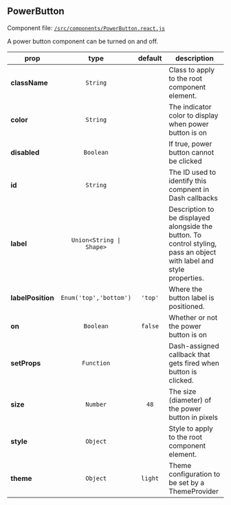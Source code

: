 
## PowerButton

Component file: [`/src/components/PowerButton.react.js`](/src/components/PowerButton.react.js)

A power button component can be
turned on and off.

prop | type | default | description
---- | :----: | :-------: | -----------
**className** | `String` |  | Class to apply to the root component element.
**color** | `String` |  | The indicator color to display when power button is on
**disabled** | `Boolean` |  | If true, power button cannot be clicked
**id** | `String` |  | The ID used to identify this compnent in Dash callbacks
**label** | `Union<String \| Shape>` |  | Description to be displayed alongside the button. To control styling, pass an object with label and style properties.
**labelPosition** | `Enum('top','bottom')` | `'top'` | Where the button label is positioned.
**on** | `Boolean` | `false` | Whether or not the power button is on
**setProps** | `Function` |  | Dash-assigned callback that gets fired when button is clicked.
**size** | `Number` | `48` | The size (diameter) of the power button in pixels
**style** | `Object` |  | Style to apply to the root component element.
**theme** | `Object` | `light` | Theme configuration to be set by a ThemeProvider
